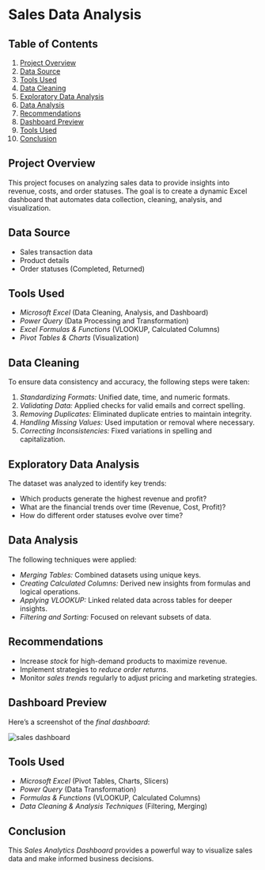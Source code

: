 # Sales Data Analysis 

##  Table of Contents  
1. [Project Overview](#project-overview)  
2. [Data Source](#data-source)  
3. [Tools Used](#tools-used)  
4. [Data Cleaning](#data-cleaning)  
5. [Exploratory Data Analysis](#exploratory-data-analysis)  
6. [Data Analysis](#data-analysis)  
7. [Recommendations](#recommendations)  
8. [Dashboard Preview](#dashboard-preview)  
9. [Tools Used](#tools-used)
10.  [Conclusion](#conclusion)

##  Project Overview  
This project focuses on analyzing sales data to provide insights into revenue, costs, and order statuses. The goal is to create a dynamic Excel dashboard that automates data collection, cleaning, analysis, and visualization.  

##  Data Source  
- Sales transaction data  
- Product details  
- Order statuses (Completed, Returned)

##  Tools Used  
- *Microsoft Excel* (Data Cleaning, Analysis, and Dashboard)  
- *Power Query* (Data Processing and Transformation)  
- *Excel Formulas & Functions* (VLOOKUP, Calculated Columns)  
- *Pivot Tables & Charts* (Visualization)  

##  Data Cleaning  
To ensure data consistency and accuracy, the following steps were taken:  

1. *Standardizing Formats:* Unified date, time, and numeric formats.  
2. *Validating Data:* Applied checks for valid emails and correct spelling.  
3. *Removing Duplicates:* Eliminated duplicate entries to maintain integrity.  
4. *Handling Missing Values:* Used imputation or removal where necessary.  
5. *Correcting Inconsistencies:* Fixed variations in spelling and capitalization.

##  Exploratory Data Analysis  
The dataset was analyzed to identify key trends:  

- Which products generate the highest revenue and profit?  
- What are the financial trends over time (Revenue, Cost, Profit)?  
- How do different order statuses evolve over time?

##  Data Analysis  
The following techniques were applied:  

- *Merging Tables:* Combined datasets using unique keys.  
- *Creating Calculated Columns:* Derived new insights from formulas and logical operations.  
- *Applying VLOOKUP:* Linked related data across tables for deeper insights.  
- *Filtering and Sorting:* Focused on relevant subsets of data.  

##  Recommendations  
- Increase *stock* for high-demand products to maximize revenue.  
- Implement strategies to *reduce order returns*.  
- Monitor *sales trends* regularly to adjust pricing and marketing strategies.

##  Dashboard Preview  
Here’s a screenshot of the *final dashboard*:

![sales dashboard](https://github.com/user-attachments/assets/16625b6d-13b3-463f-bd4d-94d973f6c815)


##  Tools Used  
- *Microsoft Excel* (Pivot Tables, Charts, Slicers)  
- *Power Query* (Data Transformation)  
- *Formulas & Functions* (VLOOKUP, Calculated Columns)  
- *Data Cleaning & Analysis Techniques* (Filtering, Merging)

## Conclusion  
This *Sales Analytics Dashboard* provides a powerful way to visualize sales data and make informed business decisions.















